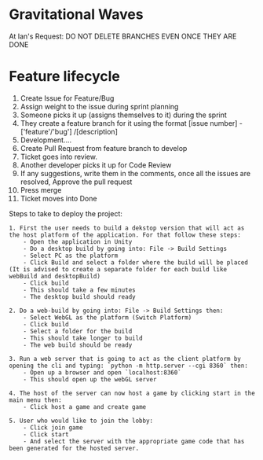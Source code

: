 # Gravitational Waves

At Ian's Request: DO NOT DELETE BRANCHES EVEN ONCE THEY ARE DONE

# Feature lifecycle

1. Create Issue for Feature/Bug
2. Assign weight to the issue during sprint planning
3. Someone picks it up (assigns themselves to it) during the sprint
4. They create a feature branch for it using the format [issue number] - ['feature'/'bug'] /[description]
5. Development....
6. Create Pull Request from feature branch to develop
7. Ticket goes into review.
7. Another developer picks it up for Code Review
8. If any suggestions, write them in the comments, once all the issues are resolved, Approve the pull request
9. Press merge
10. Ticket moves into Done

Steps to take to deploy the project:

    1. First the user needs to build a dekstop version that will act as the host platform of the application. For that follow these steps:
        - Open the application in Unity
        - Do a desktop build by going into: File -> Build Settings
        - Select PC as the platform
        - Click Build and select a folder where the build will be placed (It is advised to create a separate folder for each build like webBuild and desktopBuild)
        - Click build
        - This should take a few minutes
        - The desktop build should ready

    2. Do a web-build by going into: File -> Build Settings then:
        - Select WebGL as the platform (Switch Platform)
        - Click build
        - Select a folder for the build
        - This should take longer to build
        - The web build should be ready

    3. Run a web server that is going to act as the client platform by opening the cli and typing: `python -m http.server --cgi 8360` then:
        - Open up a browser and open `localhost:8360`
        - This should open up the webGL server

    4. The host of the server can now host a game by clicking start in the main menu then:
        - Click host a game and create game
    
    5. User who would like to join the lobby:
        - Click join game
        - Click start
        - And select the server with the appropriate game code that has been generated for the hosted server.
